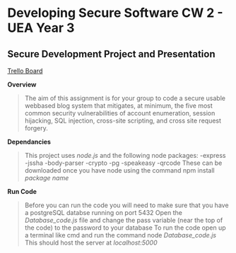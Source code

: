 # Developing Secure Software CW 2 - UEA Year 3
## Secure Development Project and Presentation  

[Trello Board](https://trello.com/b/yLVC8BuY/dss2022-23-002-ug06)

**Overview**  
>The aim of this assignment is for your group to code a secure usable webbased blog system that mitigates, at minimum, the five most common
security vulnerabilities of account enumeration, session hijacking, SQL
injection, cross-site scripting, and cross site request forgery.  
  
**Dependancies**  
>This project uses *node.js* and the following node packages:
-express
-jssha
-body-parser
-crypto
-pg
-speakeasy
-qrcode
>These can be downloaded once you have node using the command npm install *package name*


**Run Code**
>Before you can run the code you will need to make sure that you have a postgreSQL databse running on port 5432
>Open the *Database_code.js* file and change the pass variable (near the top of the code) to the password to your database 
>To run the code open up a terminal like cmd and run the command
>node *Database_code.js*
>This should host the server at *localhost:5000*






